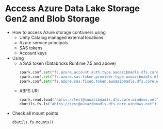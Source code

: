 # Access Azure Data Lake Storage Gen2 and Blob Storage
- How to access Azure storage containers using
    - Unity Catalog managed external locations
    - Azure service principals
    - SAS tokens
    - Account keys
- Using
    - a SAS token (Databricks Runtime 7.5 and above)
        ```python
        spark.conf.set("fs.azure.account.auth.type.auoazibmadls.dfs.core.windows.net", "SAS")
        spark.conf.set("fs.azure.sas.token.provider.type.auoazibmadls.dfs.core.windows.net", "org.apache.hadoop.fs.azurebfs.sas.FixedSASTokenProvider")
        spark.conf.set("fs.azure.sas.fixed.token.auoazibmadls.dfs.core.windows.net", "<token>")
        ```
    - ABFS URI
        ```python
        spark.read.load("abfss://test@auoazibmadls.dfs.core.windows.net")
        dbutils.fs.ls("abfss://test@auoazibmadls.dfs.core.windows.net")
        ```
- Check all mount points
    ```python
    dbutils.fs.mounts()
    ```